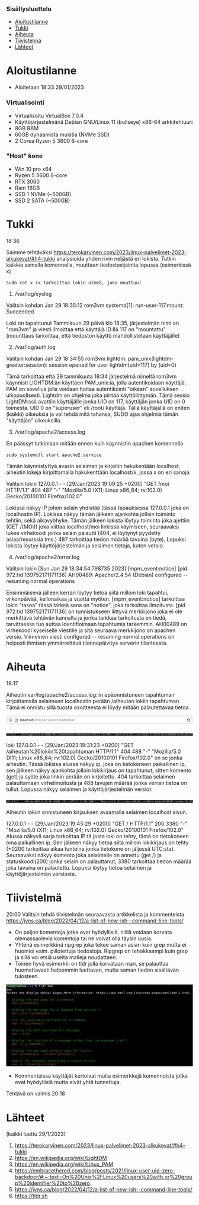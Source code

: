 

### Sisällysluettelo

- [Aloitustilanne](#Aloitustilanne)
- [Tukki](#Tukki)
- [Aiheuta](#Aiheuta)
- [Tiivistelmä](#Tiivistelmä)
- [Lähteet](#lähteet)



# Aloitustilanne

- Aloitetaan 18:33 29/01/2023

### Virtualisointi
- Virtualisoitu VirtualBox 7.0.4
- Käyttöjärjestelmänä Debian GNU/Linux 11 (bullseye) x86-64 arkkitehtuuri 
- 8GB RAM
- 60GB dynaamista muistia (NVMe SSD)
- 2 Corea Ryzen 5 3600 6-core

### "Host" kone
- Win 10 pro x64
- Ryzen 5 3600 6-core
- RTX 3060
- Ram 16GB
- SSD 1 NVMe (~500GB)
- SSD 2 SATA (~500GB)


# Tukki

18:36

Saimme tehtäväksi https://terokarvinen.com/2023/linux-palvelimet-2023-alkukevat/#h4-tukki analysioida yhden rivin neljästä eri lokista. Tutkin kaikkia samalla komennolla, muuttaen tiedostosijaintia lopussa (esimerkissä x)

    sudo cat x (x tarkoittaa lokin nimeä, joka muuttuu)

1) /var/log/syslog

Valitsin kohdan Jan 29 18:35:12 rom3vm systemd[1]: run-user-117.mount: Succeeded

Loki on tapahtunut Tammikuun 29 päivä klo 18:35, järjestelmän nimi on "rom3vm" ja viesti ilmoittaa että käyttäjä ID:llä 117 on "mountattu" (mounttaus tarkoittaa, että tiedoston käyttö mahdollistetaan käyttäjälle)




2) /var/log/auth.log


Valitsin kohdan Jan 29 18:34:55 rom3vm lightdm: pam_unix(lightdm-greeter:session): session opened for user lightdm(uid=117) by (uid=0)

Tämä tarkoittaa että 29 tammikuuta 18:34 järjestelmä nimeltä rom3vm käynnisti LIGHTDM:än käyttäen PAM_unix:ia, jolla autentikoidaan käyttäjä. PAM on sovellus jolla voidaan hoitaa autentikointi "oikean" sovelluksen ulkopuolisesti. Lightdm on ohjelma joka piirtää käyttöliittymän. Tämä sessio LightDM:ssä avattiin käyttäjälle jonka UID on 117, käyttäjän jonka UID on 0 toimesta. UID 0 on "superuser" eli /root/ käyttäjä. Tällä käyttäjällä on eniten (kaikki) oikeuksia ja voi tehdä mitä tahansa, SUDO ajaa ohjelmia tämän "käyttäjän" oikeuksilla.



3) /var/log/apache2/access.log
 
En päässyt tutkimaan mitään ennen kuin käynnistin apachen komennolla 

    sudo systemctl start apache2.service

Tämän käynnistyttyä avasin selaimen ja kirjoitin hakukentään localhost, aiheutin lokeja kirjoittamalla hakukenttään localhost/x, jossa x on eri sanoja.

Valitsin lokin 127.0.0.1 - - [29/Jan/2023:19:09:25 +0200] "GET /moi HTTP/1.1" 404 487 "-" "Mozilla/5.0 (X11; Linux x86_64; rv:102.0) Gecko/20100101 Firefox/102.0"

Lokissa näkyy IP johon selain yhdistää (tässä tapauksessa 127.0.0.1 joka on localhostin IP). Lokissa näkyy tämän jälkeen ajankohta jolloin toiminto tehtiin, sekä aikavyöhyke. Tämän jälkeen lokista löytyy toiminto joka ajettiin (GET /(MOI)) joka viittaa localhost/moi linkissä käymiseen, seuraavaksi lukee virhekoodi jonka selain palautti (404, ei löytynyt pyydetty asiaa/resurssia tms.) 487 tarkoittaa tiedon määrää tavuina (byte). Lopuksi lokista löytyy käyttöjärjestelmän ja selaimen tietoja, kuten versio.

4) /var/log/apache2/error.log
  
Valitsin lokin [Sun Jan 29 18:34:54.798735 2023] [mpm_event:notice] [pid 972:tid 139752171171136] AH00489: Apache/2.4.54 (Debian) configured -- resuming normal operations 

Ensimmäisenä jälleen kerran löytyy tietoa siitä milloin loki tapahtui, viikonpäivää, kellonaikaa ja vuotta myöten. [mpm_event:notice] tarkoittaa lokin "tasoa" tässä tärkeä sana on "notice", joka tarkoittaa ilmoitusta. [pid 972:tid 139752171171136] on tunnistukseen liittyvä merkkijono joka ei ole merkittävä tehtävän kannalta ja jonka tarkkaa tarkoitusta en tiedä, tarvittaessa tuo auttaa identifioimaan tapahtumia tarkemmin. AH00489 on virhekoodi kyseiselle viestille ja sitä seuraava merkkijono on apachen versio. Viimeinen viesti configured -- resuming normal operations on helposti ihmisen ymmärrettävä tilannepäivitys serverin tilanteesta.

# Aiheuta

19:17

Aiheutin var/log/apache2/access.log:iin epäonnistuneen tapahtuman kirjoittamalla selaimeen localhostin perään /aiheutan lokiin tapahtuman. Tämä ei onnistu sillä tuosta osoitteesta ei löydy mitään palautettavaa tietoa.

![add file: upload](Viikko2Kuvat2/v2t2k1.jpg)

![add file: upload](Viikko2Kuvat2/v2t2k2.jpg)

loki 127.0.0.1 - - [29/Jan/2023:19:31:23 +0200] "GET /aiheutan%20lokiin%20tapahtuman HTTP/1.1" 404 488 "-" "Mozilla/5.0 (X11; Linux x86_64; rv:102.0) Gecko/20100101 Firefox/102.0" on se jonka aiheutin. Tässä lokissa alussa näkyy ip, joka on tietokoneen paikallinen ip, sen jälkeen näkyy ajankohta jolloin lokikirjaus on tapahtunut, sitten komento (get) ja syöte joka linkin perään on kirjoitettu. 404 tarkoittaa selaimen palauttamaan virheilmoitusta ja 488 tavujen määrää jonka verran tietoa on tullut. Lopussa näkyy selaimen ja käyttöjärjestelmän versiot.


![add file: upload](Viikko2Kuvat2/v2t2k3.jpg)

Aiheutin lokiin onnistuneen kirjauksen avaamalla selaimen localhost sivun.

127.0.0.1 - - [29/Jan/2023:19:45:29 +0200] "GET / HTTP/1.1" 200 3380 "-" "Mozilla/5.0 (X11; Linux x86_64; rv:102.0) Gecko/20100101 Firefox/102.0"
Alussa näkyvä sarja tarkoittaa IP:tä josta loki on tehty, tämä on tietokoneen oma paikallinen ip. Sen jälkeen näkyy tietoa siitä milloin lokikirjaus on tehty (+0200 tarkoittaa aikaa tunteina jonka tietokone on jäljessä UTC:sta). Seuraavaksi näkyy komento joka selaimelle on annettu (get /) ja statuskoodi(200) jonka selain on palauttanut, 3380 tarkoittaa tiedon määrää joka tavuina on palautettu. Lopuksi löytyy tietoa selaimen ja käyttöjärjestelmän versiosta.


# Tiivistelmä
 20:00
Valitsin tehdä tiivistelmän seuraavasta artikkelista ja kommenteista https://jvns.ca/blog/2022/04/12/a-list-of-new-ish--command-line-tools/

- On paljon komentoja jotka ovat hyödyllisiä, niillä voidaan korvata olemassaolevia komentoja tai ne voivat olla täysin uusia.
- Yhtenä esimerkkinä ripgrep joka tekee saman asian kuin grep mutta ei huomioi esim. piilotettuja tiedostoja. Ripgrep on tehokkaampi kuin grep ja sillä voi etsiä useita malleja noudattaen.
- Toinen hyvä esimerkki on tldr jolla korvataan man, se palauttaa huomattavasti helpommin luettavan, mutta saman tiedon sisältävän tulosteen. 

![add file: upload](Viikko2Kuvat2/v2t2k4.jpg)


- Kommenteissa käyttäjät kertoivat muita esimerkkejä komennoista jotka ovat hyödyllisiä mutta eivät yhtä tunnettuja.


Tehtävä on valmis 20:18

# Lähteet 
(kaikki luettu 29/1/2023)
1) https://terokarvinen.com/2023/linux-palvelimet-2023-alkukevat/#h4-tukki
2) https://en.wikipedia.org/wiki/LightDM 
3) https://en.wikipedia.org/wiki/Linux_PAM
4) https://embracethered.com/blog/posts/2021/linux-user-uid-zero-backdoor/#:~:text=On%20Unix%2FLinux%20users%20with,or%20group%20identifier%20to%20zero.
5) https://jvns.ca/blog/2022/04/12/a-list-of-new-ish--command-line-tools/
6) https://tldr.sh
